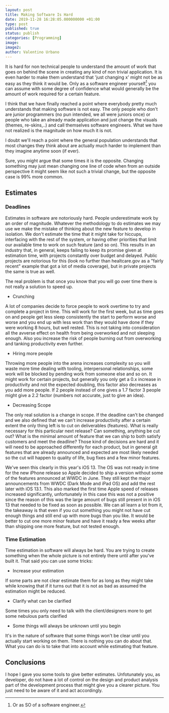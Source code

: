 ```yaml
---
layout: post
title: Making Software Is Hard
date: 2019-11-28 16:28:05.000000000 +01:00
type: post
published: true
status: publish
categories: [Programming]
image:
image2:
author: Valentino Urbano
---
```


It is hard for non technical people to understand the amount of work that goes on behind the scene in creating any kind of non trivial application. It is even harder to make them understand that 'just changing x' might not be as easy as they think it would be. Only as a software engineer yourself[^1] you can assume with some degree of confidence what would generally be the amount of work required for a certain feature.

I think that we have finally reached a point where everybody pretty much understands that making software is not easy. The only people who don't are junior programmers (no pun intended, we all were juniors once) or people who take an already made application and just change the visuals (themes, re-skins,..) and call themselves software engineers. What we have not realized is the magnitude on how much it is not.

I doubt we'll reach a point where the general population understands that most changes they think about are actually much harder to implement than they imagine anytime soon (if ever).

Sure, you might argue that some times it is the opposite. Changing something may just mean changing one line of code when from an outside perspective it might seem like not such a trivial change, but the opposite case is 99% more common.

## Estimates

### Deadlines

Estimates in software are notoriously hard. People underestimate work by an order of magnitude. Whatever the methodology to do estimates we may use we make the mistake of thinking about the new feature to develop in isolation. We don't estimate the time that it might take for hiccups, interfacing with the rest of the system, or having other priorities that limit our available time to work on such feature (and so on). This results in an industry that, in general, keeps failing to keep its promise given at estimation time, with projects constantly over budget and delayed. Public projects are notorious for this (look no further than healtcare.gov as a "fairly recent" example that got a lot of media coverage), but in private projects the same is true as well.

The real problem is that once you know that you will go over time there is not really a solution to speed up.

- Crunching

A lot of companies decide to force people to work overtime to try and complete a project in time. This will work for the first week, but as time goes on and people get less sleep consistently the start to perform worse and worse and you end up with less work than they would have done if they were working 8 hours, but well rested. This is not taking into consideration all the avverse effect on health from being overworked and not sleeping enough. Also you increase the risk of people burning out from overworking and tanking productivity even further.

- Hiring more people

Throwing more people into the arena increases complexity so you will waste more time dealing with tooling, interpersonal relationships, some work will be blocked by pending work from someone else and so on. It might work for certain projects, but generally you only get a 0.x increase in productivity and not the expected doubling, this factor also decreases as you add more people. If 2 people instead of one gives a 1.7 factor 3 people might give a 2.2 factor (numbers not accurate, just to give an idea).

- Decreasing Scope

The only real solution is a change in scope. If the deadline can't be changed and we also defined that we can't increase productivity after a certain extent the only thing left is to cut on deliverables (features). What is really necessary for this particular next release? Can something, anything be cut out? What is the minimal amount of feature that we can ship to both satisfy customers and meet the deadline? Those kind of decisions are hard and it will need to be approached differently for each product, but in general git features that are already announced and expected are most likely needed so the cut will happen to quality of life, bug fixes and a few minor features.

We've seen this clearly in this year's iOS 13. The OS was not ready in time for the new iPhone release so Apple decided to ship a version without some of the features announced at WWDC in June. They still  kept the major announcements from WWDC  (Dark Mode and iPad OS) and add the rest later with iOS 13.1. This also marked the first time Apple speed of releases increased significantly, unfortunately in this case this was not a positive since the reason of this was the large amount of bugs still present in in iOS 13 that needed to be fixed as soon as possible. We can all learn a lot from it, the takeaway is that even if you cut something you might not have cut enough things and still end up with more bugs than you like. It would be better to cut one more minor feature and have it ready a few weeks after than shipping one more feature, but not tested enough.


### Time Estimation

Time estimation in software will always be hard. You are trying to create something when the whole picture is not entirely there until after you've built it. That said you can use some tricks:

- Increase your estimation

If some parts are not clear estimate them for as long as they might take while knowing that if it turns out that it is not as bad as assumed the estimation might be reduced.

- Clarify what can be clarified

Some times you only need to talk with the client/designers more to get some nebulous parts clarified

- Some things will always be unknown until you begin

It's in the nature of software that some things won't be clear until you actually start working on them. There is nothing you can do about that. What you can do is to take that into account while estimating that feature.

## Conclusions

I hope I gave you some tools to give better estimates. Unfotunately you, as developer, do not have a lot of control on the design and product analysis part of the development process that might give you a clearer picture. You just need to be aware of it and act accordingly.

[^1]: Or as SO of a software engineer.
